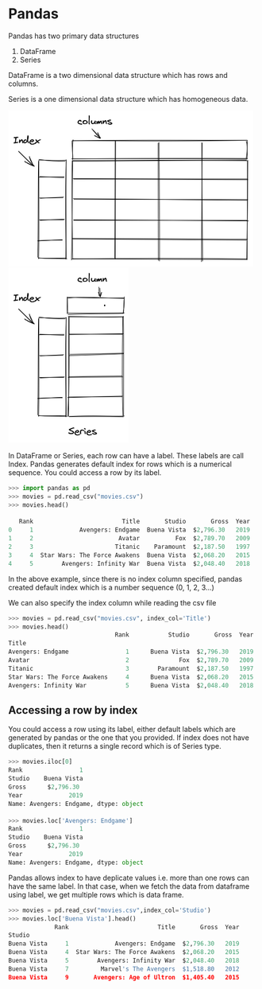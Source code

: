 # Pandas
Pandas has two primary data structures  
1. DataFrame
2. Series

DataFrame is a two dimensional data structure which has rows and columns.  

Series is a one dimensional data structure which has homogeneous data. 

![dataframe](assets/images/dataframe.png)  ![series](assets/images/Series.png)

In DataFrame or Series, each row can have a label. These labels are call Index. Pandas generates default index for rows which is a numerical sequence.
You could access a row by its label.
```python
>>> import pandas as pd
>>> movies = pd.read_csv("movies.csv")
>>> movies.head()

   Rank                         Title       Studio       Gross  Year
0     1             Avengers: Endgame  Buena Vista  $2,796.30   2019
1     2                        Avatar          Fox  $2,789.70   2009
2     3                       Titanic    Paramount  $2,187.50   1997
3     4  Star Wars: The Force Awakens  Buena Vista  $2,068.20   2015
4     5        Avengers: Infinity War  Buena Vista  $2,048.40   2018
```

In the above example, since there is no index column specified, pandas created default index which is a number sequence (0, 1, 2, 3...)  

We can also specify the index column while reading the csv file 
```python
>>> movies = pd.read_csv("movies.csv", index_col='Title')
>>> movies.head()
                              Rank           Studio       Gross  Year
Title
Avengers: Endgame                1      Buena Vista  $2,796.30   2019
Avatar                           2              Fox  $2,789.70   2009
Titanic                          3        Paramount  $2,187.50   1997
Star Wars: The Force Awakens     4      Buena Vista  $2,068.20   2015
Avengers: Infinity War           5      Buena Vista  $2,048.40   2018
```

## Accessing a row by index
You could access a row using its label, either default labels which are generated by pandas or the one that you provided.
If index does not have duplicates, then it returns a single record which is of Series type.
```python
>>> movies.iloc[0]
Rank                1
Studio    Buena Vista
Gross      $2,796.30
Year             2019
Name: Avengers: Endgame, dtype: object

>>> movies.loc['Avengers: Endgame']
Rank                1
Studio    Buena Vista
Gross      $2,796.30
Year             2019
Name: Avengers: Endgame, dtype: object
```

Pandas allows index to have deplicate values i.e. more than one rows can have the same label. In that case, when we fetch the data from dataframe using label,
we get multiple rows which is data frame.
```python
>>> movies = pd.read_csv("movies.csv",index_col='Studio')
>>> movies.loc['Buena Vista'].head()
             Rank                         Title       Gross  Year
Studio
Buena Vista     1             Avengers: Endgame  $2,796.30   2019
Buena Vista     4  Star Wars: The Force Awakens  $2,068.20   2015
Buena Vista     5        Avengers: Infinity War  $2,048.40   2018
Buena Vista     7         Marvel's The Avengers  $1,518.80   2012
Buena Vista     9       Avengers: Age of Ultron  $1,405.40   2015
```
